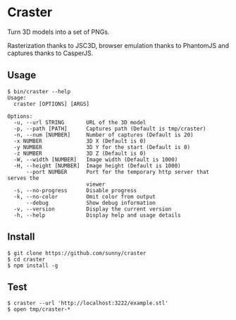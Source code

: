 Craster
=======

Turn 3D models into a set of PNGs.

Rasterization thanks to JSC3D, browser emulation thanks to PhantomJS and
captures thanks to CasperJS.

Usage
------

    $ bin/craster --help
    Usage:
      craster [OPTIONS] [ARGS]

    Options:
      -u, --url STRING       URL of the 3D model
      -p, --path [PATH]      Captures path (Default is tmp/craster)
      -n, --num [NUMBER]     Number of captures (Default is 20)
      -x NUMBER              3D X (Default is 0)
      -y NUMBER              3D Y for the start (Default is 0)
      -z NUMBER              3D Z (Default is 0)
      -W, --width [NUMBER]   Image width (Default is 1000)
      -H, --height [NUMBER]  Image height (Default is 1000)
          --port NUMBER      Port for the temporary http server that serves the
                             viewer
      -s, --no-progress      Disable progress
      -k, --no-color         Omit color from output
          --debug            Show debug information
      -v, --version          Display the current version
      -h, --help             Display help and usage details

Install
-------

    $ git clone https://github.com/sunny/craster
    $ cd craster
    $ npm install -g

Test
---

    $ craster --url 'http://localhost:3222/example.stl'
    $ open tmp/craster-*
